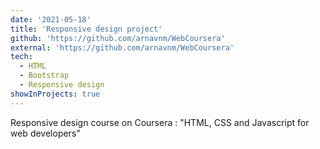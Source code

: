 ```yaml
---
date: '2021-05-18'
title: 'Responsive design project'
github: 'https://github.com/arnavnm/WebCoursera'
external: 'https://github.com/arnavnm/WebCoursera'
tech:
  - HTML
  - Bootstrap
  - Responsive design
showInProjects: true
---
```


Responsive design course on Coursera : "HTML, CSS and Javascript for web developers"
